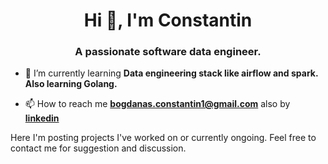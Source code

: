 <h1 align="center">Hi 👋, I'm Constantin</h1>
<h3 align="center">A passionate software data engineer.</h3>

- 🌱 I’m currently learning **Data engineering stack like airflow and spark. Also learning Golang.**

- 📫 How to reach me **bogdanas.constantin1@gmail.com** also by [**linkedin**](https://www.linkedin.com/in/constantin-bogdanas-3581221b3/)

Here I'm posting projects I've worked on or currently ongoing. Feel free to contact me for suggestion and discussion.
